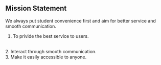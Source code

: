 Mission Statement
-----------------

We always put student convenience first and aim for better service and smooth communication.
<br/>
1. To privide the best service to users.
<br/>
2. Interact through smooth communication.
<br/>
3. Make it easily accessible to anyone.
